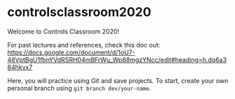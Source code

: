 # controlsclassroom2020

Welcome to Controls Classroom 2020!

For past lectures and references, check this doc out: https://docs.google.com/document/d/1oU7-48VptBgU1fbnYVdRSRH04mBFrWu_Wp88mgzYNcc/edit#heading=h.dq6a384hkvx7

Here, you will practice using Git and save projects. To start, create your own personal branch using ```git branch dev/your-name```.
